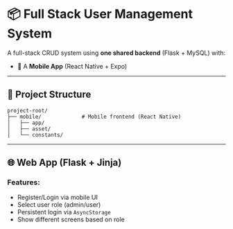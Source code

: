 # 📦 Full Stack User Management System

A full-stack CRUD system using **one shared backend** (Flask + MySQL) with:

- 📱 A **Mobile App** (React Native + Expo)

---
  
## 📁 Project Structure

```
project-root/
├── mobile/             # Mobile frontend (React Native)
│   ├── app/
│   ├── asset/
│   └── constants/

```
---
## 🌐 Web App (Flask + Jinja)

### Features:

- Register/Login via mobile UI
- Select user role (admin/user)
- Persistent login via `AsyncStorage`
- Show different screens based on role
